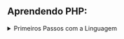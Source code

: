 ## Aprendendo PHP:

<details><summary> Primeiros Passos com a Linguagem </summary>

[TOC]

## 1. O que é PHP?

##### Pergunta - Linguagem Interpretada:
- Falando um pouco sobre PHP vimos que ele é uma linguagem de programação interpretada. O que isso quer dizer?

##### Resposta:
- Que não é necessário executar um comando para tornar o código executável a cada alteração.

##### Explicação:
- O código PHP da forma como escrevemos é interpretado por um programa (chamado de, pasmem, PHP), que executa suas instruções. 
- Na prática, o PHP até transforma o código que escrevemos em um outro tipo de código (bytecode) legível pelo interpretador antes de começar a executar, mas isso é um assunto um pouco mais avançado.

##### Instalação do PHP - Windows:
- Acessar o site: https://www.php.net
- Escolher a versão.
- Windows downloads
- Selecionar a opção: Zip
- Extrair o Zip e colocar os arquivos dentro de uma pasta
- Mover a pasta para a unidade C:
- Copiar o caminho do diretório
- Adicionar o caminho em Variáveis de Ambiente do Windows
- Path - Editar - Novo - Adicionar o caminho: C:\php
- Após realizar esses procedimentos, já é possível testar no terminal
- Abrir o terminar e rodar o comando: php -v

##### Instalação do PHP - Linux:
-  sudo apt install php

##### php.ini
- Existem dois tipos: php.ini-development e php.ini-production
- Escolher um e renomear para php.ini

##### echo: 
- Exibe algo na tela.

<pre>
echo "Olá mundo!";

// Comentário em uma linha.

/**
 * Comentário de várias linhas.
 */
</pre>

##### Terminal Interativo: php -a
- Executar tudo que o PHP oferece direto no terminal.
- Para sair: quit
- Limpar a tela: cls

##### Ponto e Vírgula ( ; )
- Final da linha de comando, lembrar de colocar o ;

##### Primeiro arquivo PHP
- Rodar um arquivo no terminal: php ola-mundo.php

##### Pergunta - Terminal Interativo:
- Como iniciar e parar o terminal interativo do PHP?

##### Resposta:
- php -a para iniciar e quit para parar

##### Explicação:
- Com o php -a nós iniciamos o terminal interativo, onde podemos digitar código PHP que será executado em tempo real. 
- Quando desejarmos sair, basta executar o comando quit.

##### IDE:
- Recomendadas: Visual Studio Code e PhpStorm.

##### Pergunta - Arquivo PHP:
- O que um arquivo PHP precisa ter para ser válido?

##### Resposta:
- Precisa começar com <?php

##### Explicação:
- Lembre-se que o espaço (ou nova linha) após <?php é obrigatório. 
- Esta informa para o interpretador do PHP que o código que virá deve ser lido e interpretado.

## 2. Variáveis e Tipos:

##### O que são variáveis?
- Guardam um valor.

<pre>
$idade = 28;
echo $idade;
</pre>

##### Pergunta - Variáveis:
- Qual a melhor definição do termo variável?

##### Resposta:
- Um espaço na RAM onde através de um nome, podemos manipular e acessar algum valor.

##### Explicação:
- Além disso, como o próprio nome já diz, variáveis podem variar, ou seja, seus valores podem ser alterados durante a execução do programa.

##### Operações Matemáticas:

<pre>
$numero1 = 10;
$numero2 = 2;

$soma = $numero1 + $numero2;
$subtracao = $numero1 - $numero2;
$multiplicacao = $numero1 * $numero2;
$divisao = $numero1 / $numero2;
$doisAoCubo = $numero1 ** $numero2;
$restoDaDivisao = $numero1 % $numero2;

echo "Soma: " . $soma . "\n"; 
echo "Subtração: " . $subtracao . "\n";
echo "Multiplicação: " . $multiplicacao . "\n";
echo "Divisão: " . $divisao . "\n";
echo "Dois ao Cubo: " . $doisAoCubo . "\n";
echo "Resto da Divisão: " . $restoDaDivisao . "\n";
</pre>

##### Pergunta - Matemática com PHP:
- É mais do que comum nós precisarmos realizar operações matemáticas durante a execução de nosso programa. 
- Quais os operadores matemáticos disponíveis no PHP?

##### Resposta:
- Soma ( + )
- Subtração ( - )
- Multiplicação) ( * ) 
- Divisão ( / )
- Exponenciação ( ** ) 
- Módulo ou Resto da Divisão ( % ) 

##### Explicação:
- Com estes operadores nós conseguimos realizar as operações matemáticas com PHP.

##### Tipos:
- Linguagem Dinamicamente Tipada. 
- Consegue entender qual o tipo de dados que ele vai utilizar, dependendo do valor.  
- Número Inteiro: integer
- Números Decimais: float e double
- Texto: string
- Booleano: true e false

<pre>
$idade = 28;
echo "Descobrindo o tipo: " . gettype($idade) . "\n";

$salario = 2000.50;
echo "Descobrindo o tipo: " . gettype($salario) . "\n";

$texto = "Olá mundo";
echo "Descobrindo o tipo: " . gettype($texto) . "\n";

$verdadeiro = true;
$falso = false;

echo "Descobrindo o tipo: " . gettype($verdadeiro) . " e " . gettype($falso);
</pre>

##### Pergunta - Tipos:
- Quais são os possíveis tipos de dados que uma variável PHP pode armazenar?

##### Resposta:
- Inteiro (integer) 
- Decimal (float ou double)
- Booleano (verdadeiro ou falso)
- String (texto)

##### Explicação:
- Estes são os tipos primitivos do PHP. 
- Há tipos mais complexos.

##### Problema muito famoso (com qualquer linguagem)
https://floating-point-gui.de/

## 3. Trabalhando com Texto:

#### Tipo String:
- Duas formas de concatenar:

<pre>
$idade = 28;
echo 'Minha idade é ' . $idade . ' anos.' . "\n";
echo "Minha idade é $idade anos";
</pre>

#### Pergunta - Variáveis em Textos:
- Qual das alternativas a seguir NÃO exibirá o valor da variável $idade corretamente?

#### Resposta:
- echo ‘Eu tenho $idade anos’;
#### Explicação:
- Esta linha exibiria o texto Eu tenho $idade anos, sem interpretar o valor da variável $idade.

#### Caracteres Especiais:

<pre>
echo "Quebrando a linha de forma mais legível" . PHP_EOL;
echo "Quebrando a linha!\n";
echo "\tTab - Espaçamento";

/**
 * https://www.php.net/manual/pt_BR/language.types.string.php
 */
</pre>

#### Pergunta - Quebra de Linha:
- Por que utilizar PHP_EOL?

#### Resposta:
- Porque esta constante leva em consideração os diferentes caracteres utilizados para quebrar linha em diferentes sistemas operacionais.

#### Explicação:
- Alguns sistemas operacionais utilizam o caracter \n para representar uma quebra de linha. Outros, utilizam \r. 
- Já o Windows utiliza ambos (\r\n). Utilizando a constante PHP_EOL nos é abstraída esta diferença e podemos deixar nosso código funcionando de forma igual em todas as plataformas.

</details>
